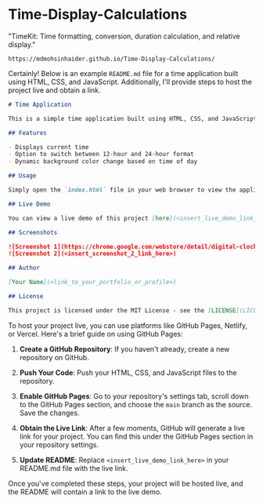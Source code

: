 # Time-Display-Calculations
"TimeKit: Time formatting, conversion, duration calculation, and relative display."

```
https://mdmohsinhaider.github.io/Time-Display-Calculations/
```
Certainly! Below is an example `README.md` file for a time application built using HTML, CSS, and JavaScript. Additionally, I'll provide steps to host the project live and obtain a link.

```markdown
# Time Application

This is a simple time application built using HTML, CSS, and JavaScript.

## Features

- Displays current time
- Option to switch between 12-hour and 24-hour format
- Dynamic background color change based on time of day

## Usage

Simply open the `index.html` file in your web browser to view the application.

## Live Demo

You can view a live demo of this project [here](<insert_live_demo_link_here>).

## Screenshots

![Screenshot 1](https://chrome.google.com/webstore/detail/digital-clock-ce-7/ceppoilemjnhfdbkekhcnagmfnhokjgm?hl=en-GB)
![Screenshot 2](<insert_screenshot_2_link_here>)

## Author

[Your Name](<link_to_your_portfolio_or_profile>)

## License

This project is licensed under the MIT License - see the [LICENSE](LICENSE) file for details.
```

To host your project live, you can use platforms like GitHub Pages, Netlify, or Vercel. Here's a brief guide on using GitHub Pages:

1. **Create a GitHub Repository**: If you haven't already, create a new repository on GitHub.

2. **Push Your Code**: Push your HTML, CSS, and JavaScript files to the repository.

3. **Enable GitHub Pages**: Go to your repository's settings tab, scroll down to the GitHub Pages section, and choose the `main` branch as the source. Save the changes.

4. **Obtain the Live Link**: After a few moments, GitHub will generate a live link for your project. You can find this under the GitHub Pages section in your repository settings.

5. **Update README**: Replace `<insert_live_demo_link_here>` in your README.md file with the live link.

Once you've completed these steps, your project will be hosted live, and the README will contain a link to the live demo.
